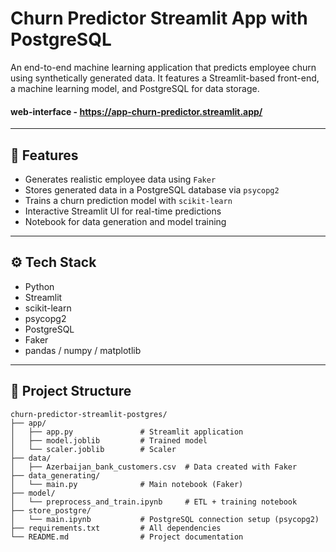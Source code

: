 # Churn Predictor Streamlit App with PostgreSQL

An end-to-end machine learning application that predicts employee churn using synthetically generated data. It features a Streamlit-based front-end, a machine learning model, and PostgreSQL for data storage.

#### web-interface - https://app-churn-predictor.streamlit.app/
---

## 🧩 Features

- Generates realistic employee data using `Faker`
- Stores generated data in a PostgreSQL database via `psycopg2`
- Trains a churn prediction model with `scikit-learn`
- Interactive Streamlit UI for real-time predictions
- Notebook for data generation and model training

---

## ⚙️ Tech Stack

- Python
- Streamlit
- scikit-learn
- psycopg2
- PostgreSQL
- Faker
- pandas / numpy / matplotlib

---

## 📂 Project Structure

```
churn-predictor-streamlit-postgres/
├── app/
│   ├── app.py               # Streamlit application
│   ├── model.joblib         # Trained model
│   └── scaler.joblib        # Scaler
├── data/
│   ├── Azerbaijan_bank_customers.csv  # Data created with Faker
├── data_generating/
│   └── main.py              # Main notebook (Faker)
├── model/
│   └── preprocess_and_train.ipynb     # ETL + training notebook
├── store_postgre/
│   └── main.ipynb           # PostgreSQL connection setup (psycopg2)
├── requirements.txt         # All dependencies
└── README.md                # Project documentation
```



